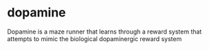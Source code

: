 # dopamine
Dopamine is a maze runner that learns through a reward system that attempts to mimic the biological dopaminergic reward system
